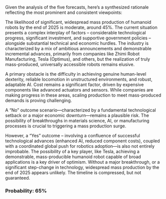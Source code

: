 Given the analysis of the five forecasts, here’s a synthesized rationale reflecting the most prominent and consistent viewpoints:

The likelihood of significant, widespread mass production of humanoid robots by the end of 2025 is moderate, around 45%. The current situation presents a complex interplay of factors – considerable technological progress, significant investment, and supportive government policies – alongside substantial technical and economic hurdles. The industry is characterized by a mix of ambitious announcements and demonstrable incremental advances, primarily from companies like Zhimi Robot Manufacturing, Tesla (Optimus), and others, but the realization of truly mass-produced, universally accessible robots remains elusive.

A primary obstacle is the difficulty in achieving genuine human-level dexterity, reliable locomotion in unstructured environments, and robust, adaptable AI. Cost remains a significant factor, driven by expensive components like advanced actuators and sensors. While companies are making progress in these areas, scaling production to meet mass-produced demands is proving challenging.

A “No” outcome scenario—characterized by a fundamental technological setback or a major economic downturn—remains a plausible risk. The possibility of breakthroughs in materials science, AI, or manufacturing processes is crucial to triggering a mass production surge.

However, a “Yes” outcome – involving a confluence of successful technological advances (enhanced AI, reduced component costs), coupled with a coordinated global push for robotics adoption—is also not entirely improbable. The possibility of a key player, like Tesla, achieving a demonstrable, mass-producible humanoid robot capable of broad applications is a key driver of optimism. Without a major breakthrough, or a significant step-change in technology, widespread mass production by the end of 2025 appears unlikely. The timeline is compressed, but not guaranteed.

### Probability: 65%